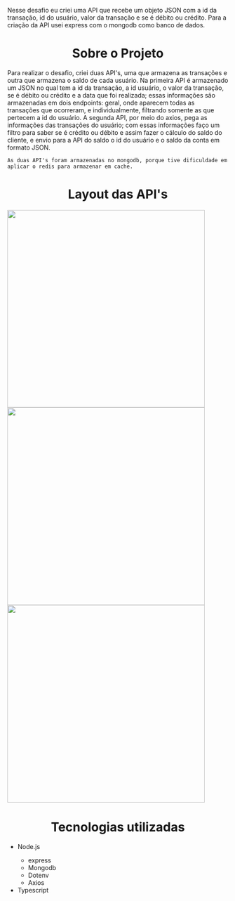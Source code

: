 Nesse desafio eu criei uma API que recebe um objeto JSON com a id da transação, id do usuário,
valor da transação e se é débito ou crédito. Para a criação da API usei express com o mongodb
como banco de dados.



  
  <div>
  <h1 align="center">Sobre o Projeto</h1>
  <p>
    Para realizar o desafio, criei duas API's, uma que armazena as transações e outra que armazena o saldo
    de cada usuário.
    Na primeira API é armazenado um JSON no qual tem a id da transação, a id usuário, o valor da transação,
    se é débito ou crédito e a data que foi realizada; essas informações são armazenadas em dois endpoints:
    geral, onde aparecem todas as transações que ocorreram, e individualmente, filtrando somente as que pertecem
    a id do usuário. A segunda API, por meio do axios, pega as informações das transações do usuário; com essas 
    informações faço um filtro para saber se é crédito ou débito e assim fazer o cálculo do saldo do cliente, e 
    envio para a API do saldo o id do usuário e o saldo da conta em formato JSON.
    
    As duas API's foram armazenadas no mongodb, porque tive dificuldade em aplicar o redis para armazenar em cache.
  </p>
</div>  

<div>
  <h1 align="center">Layout das API's</h1>
   <img src="./layout/layout-1" width=450> 
   <img src="./layout/layout-2" width=450> 
   <img src="./layout/layout-3" width=450> 
</div>

<div>
  <h1 align="center">Tecnologias utilizadas</h1>
  <ul>
    <li>Node.js</li>
    <ul>
      <li>express</li>
      <li>Mongodb</li>
      <li>Dotenv</li>
      <li>Axios</li>
    </ul>
    <li>Typescript</li>
  </ul>
</div>
